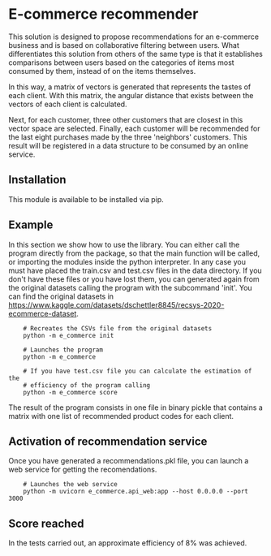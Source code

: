 # E-commerce recommender

This solution is designed to propose recommendations for an e-commerce business
and is based on collaborative filtering between users. What differentiates 
this solution from others of the same type is that it establishes comparisons 
between users based on the categories of items most consumed by them, instead 
of on the items themselves.

In this way, a matrix of vectors is generated that represents the tastes of 
each client. With this matrix, the angular distance that exists between the vectors 
of each client is calculated.

Next, for each customer, three other customers that are closest in this vector 
space are selected. Finally, each customer will be recommended for the last eight
purchases made by the three 'neighbors' customers. This result will be registered 
in a data structure to be consumed by an online service.

## Installation

This module is available to be installed via pip.

## Example

In this section we show how to use the library. You can either call the program directly from the package, 
so that the main function will be called, or importing the modules inside the python interpreter. In any case 
you must have placed the train.csv and test.csv files in the data directory. If you don't have these files or 
you have lost them, you can generated again from the original datasets calling the program with the subcommand 'init'.
You can find the original datasets in https://www.kaggle.com/datasets/dschettler8845/recsys-2020-ecommerce-dataset.

```
    # Recreates the CSVs file from the original datasets
    python -m e_commerce init

    # Launches the program
    python -m e_commerce

    # If you have test.csv file you can calculate the estimation of the
    # efficiency of the program calling
    python -m e_commerce score
```

The result of the program consists in one file in binary pickle that contains a matrix with one list 
of recommended product codes for each client.

## Activation of recommendation service

Once you have generated a recommendations.pkl file, you can launch a web service for getting the recomendations.

```
    # Launches the web service 
    python -m uvicorn e_commerce.api_web:app --host 0.0.0.0 --port 3000
```


## Score reached
In the tests carried out, an approximate efficiency of 8% was achieved.
